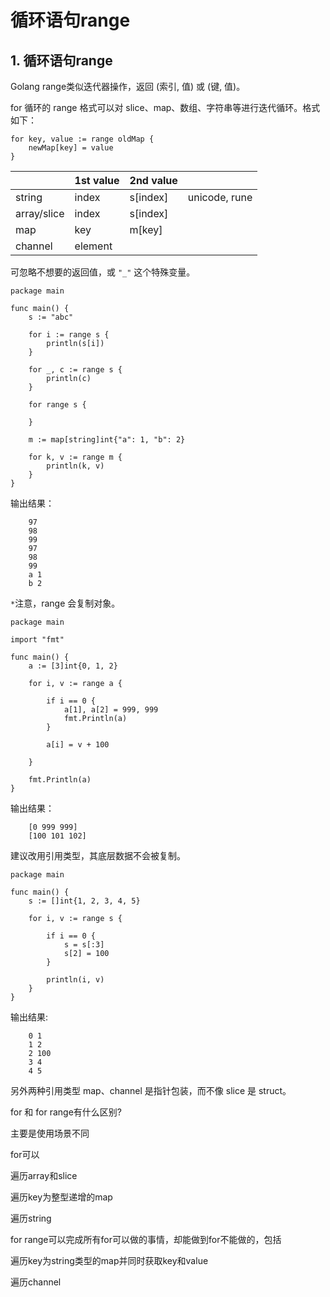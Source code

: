 # 循环语句range

## 1. 循环语句range <a id="&#x5FAA;&#x73AF;&#x8BED;&#x53E5;range"></a>

Golang range类似迭代器操作，返回 \(索引, 值\) 或 \(键, 值\)。

for 循环的 range 格式可以对 slice、map、数组、字符串等进行迭代循环。格式如下：

```text
for key, value := range oldMap {
    newMap[key] = value
}
```

|  | 1st value | 2nd value |  |
| :--- | :--- | :--- | :--- |
| string | index | s\[index\] | unicode, rune |
| array/slice | index | s\[index\] |  |
| map | key | m\[key\] |  |
| channel | element |  |  |

可忽略不想要的返回值，或 `"_"` 这个特殊变量。

```text
package main

func main() {
    s := "abc"
    
    for i := range s {
        println(s[i])
    }
    
    for _, c := range s {
        println(c)
    }
    
    for range s {

    }

    m := map[string]int{"a": 1, "b": 2}
    
    for k, v := range m {
        println(k, v)
    }
}
```

输出结果：

```text
    97
    98
    99
    97
    98
    99
    a 1
    b 2
```

`*`注意，range 会复制对象。

```text
package main

import "fmt"

func main() {
    a := [3]int{0, 1, 2}

    for i, v := range a { 

        if i == 0 { 
            a[1], a[2] = 999, 999
            fmt.Println(a) 
        }

        a[i] = v + 100 

    }

    fmt.Println(a) 
}
```

输出结果：

```text
    [0 999 999]
    [100 101 102]
```

建议改用引用类型，其底层数据不会被复制。

```text
package main

func main() {
    s := []int{1, 2, 3, 4, 5}

    for i, v := range s { 

        if i == 0 {
            s = s[:3]  
            s[2] = 100 
        }

        println(i, v)
    }
}
```

输出结果:

```text
    0 1
    1 2
    2 100
    3 4
    4 5
```

另外两种引用类型 map、channel 是指针包装，而不像 slice 是 struct。

for 和 for range有什么区别?

主要是使用场景不同

for可以

遍历array和slice

遍历key为整型递增的map

遍历string

for range可以完成所有for可以做的事情，却能做到for不能做的，包括

遍历key为string类型的map并同时获取key和value

遍历channel


